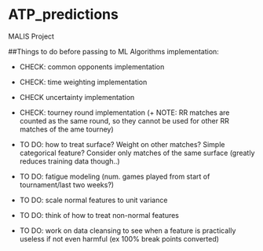 # ATP_predictions
MALIS Project

##Things to do before passing to ML Algorithms implementation:
- CHECK: common opponents implementation
- CHECK: time weighting implementation
- CHECK uncertainty implementation
- CHECK: tourney round implementation (+ NOTE: RR matches are counted as the same round, so they cannot be used for other RR matches of the ame tourney)

- TO DO: how to treat surface? Weight on other matches? Simple categorical feature? Consider only matches of the same surface (greatly reduces training data though..)
- TO DO: fatigue modeling (num. games played from start of tournament/last two weeks?)

- TO DO: scale normal features to unit variance
- TO DO: think of how to treat non-normal features
- TO DO: work on data cleansing to see when a feature is practically useless if not even harmful (ex 100% break points converted)
